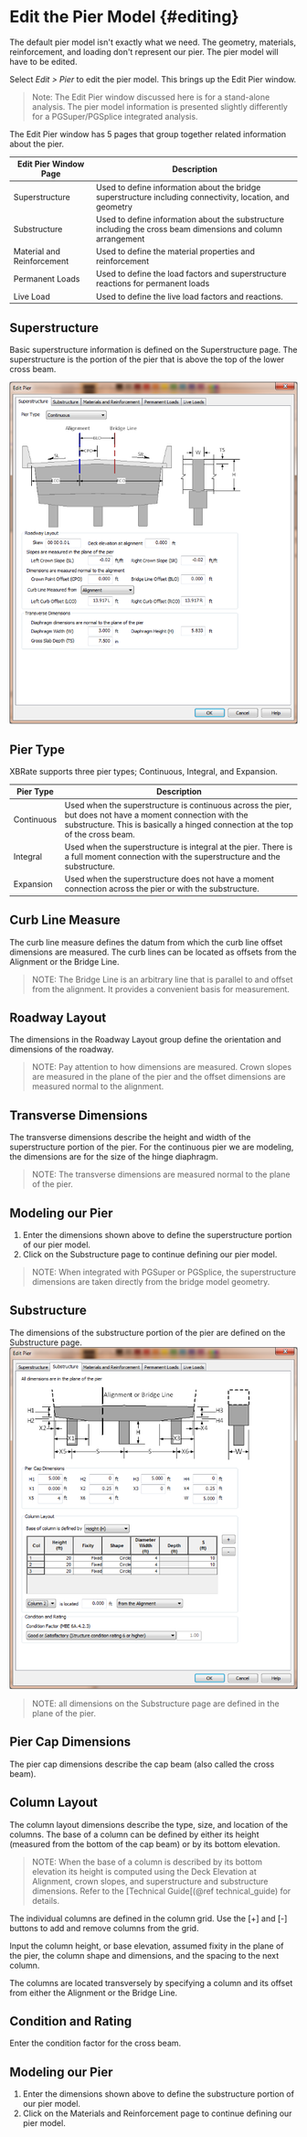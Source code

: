 Edit the Pier Model {#editing}
======================================
The default pier model isn't exactly what we need. The geometry, materials, reinforcement, and loading don't represent our pier. The pier model will have to be edited.

Select *Edit > Pier* to edit the pier model. This brings up the Edit Pier window.


> Note: The Edit Pier window discussed here is for a stand-alone analysis. The pier model information is presented slightly differently for a PGSuper/PGSplice integrated analysis.


The Edit Pier window has 5 pages that group together related information about the pier.


Edit Pier Window Page | Description
----------------------|----------------------------
Superstructure | Used to define information about the bridge superstructure including connectivity, location, and geometry
Substructure | Used to define information about the substructure including the cross beam dimensions and column arrangement
Material and Reinforcement | Used to define the material properties and reinforcement
Permanent Loads | Used to define the load factors and superstructure reactions for permanent loads
Live Load | Used to define the live load factors and reactions.


## Superstructure
Basic superstructure information is defined on the Superstructure page. The superstructure is the portion of the pier that is above the top of the lower cross beam.

![](Superstructure.png)


## Pier Type
XBRate supports three pier types; Continuous, Integral, and Expansion.


Pier Type | Description
----------|-------------------
Continuous | Used when the superstructure is continuous across the pier, but does not have a moment connection with the substructure. This is basically a hinged connection at the top of the cross beam.
Integral | Used when the superstructure is integral at the pier. There is a full moment connection with the superstructure and the substructure.
Expansion | Used when the superstructure does not have a moment connection across the pier or with the substructure.


## Curb Line Measure
The curb line measure defines the datum from which the curb line offset dimensions are measured. The curb lines can be located as offsets from the Alignment or the Bridge Line.


> NOTE: The Bridge Line is an arbitrary line that is parallel to and offset from the alignment. It provides a convenient basis for measurement.


## Roadway Layout
The dimensions in the Roadway Layout group define the orientation and dimensions of the roadway. 


> NOTE: Pay attention to how dimensions are measured. Crown slopes are measured in the plane of the pier and the offset dimensions are measured normal to the alignment.


## Transverse Dimensions
The transverse dimensions describe the height and width of the superstructure portion of the pier. For the continuous pier we are modeling, the dimensions are for the size of the hinge diaphragm.


> NOTE: The transverse dimensions are measured normal to the plane of the pier.


## Modeling our Pier
1. Enter the dimensions shown above to define the superstructure portion of our pier model.
2. Click on the Substructure page to continue defining our pier model.


> NOTE: When integrated with PGSuper or PGSplice, the superstructure dimensions are taken directly from the bridge model geometry.


## Substructure
The dimensions of the substructure portion of the pier are defined on the Substructure page. 
![](Substructure.png)
> NOTE: all dimensions on the Substructure page are defined in the plane of the pier.


## Pier Cap Dimensions
The pier cap dimensions describe the cap beam (also called the cross beam). 


## Column Layout
The column layout dimensions describe the type, size, and location of the columns. The base of a column can be defined by either its height (measured from the bottom of the cap beam) or by its bottom elevation.


> NOTE: When the base of a column is described by its bottom elevation its height is computed using the Deck Elevation at Alignment, crown slopes, and superstructure and substructure dimensions. Refer to the [Technical Guide[(@ref technical_guide) for details.


The individual columns are defined in the column grid. Use the [+] and [-] buttons to add and remove columns from the grid.

Input the column height, or base elevation, assumed fixity in the plane of the pier, the column shape and dimensions, and the spacing to the next column.


The columns are located transversely by specifying a column and its offset from either the Alignment or the Bridge Line.


## Condition and Rating

Enter the condition factor for the cross beam.


## Modeling our Pier
1. Enter the dimensions shown above to define the substructure portion of our pier model.
2. Click on the Materials and Reinforcement page to continue defining our pier model.